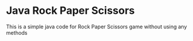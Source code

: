 # Java Rock Paper Scissors 
This is a simple java code for Rock Paper Scissors game without using any methods
